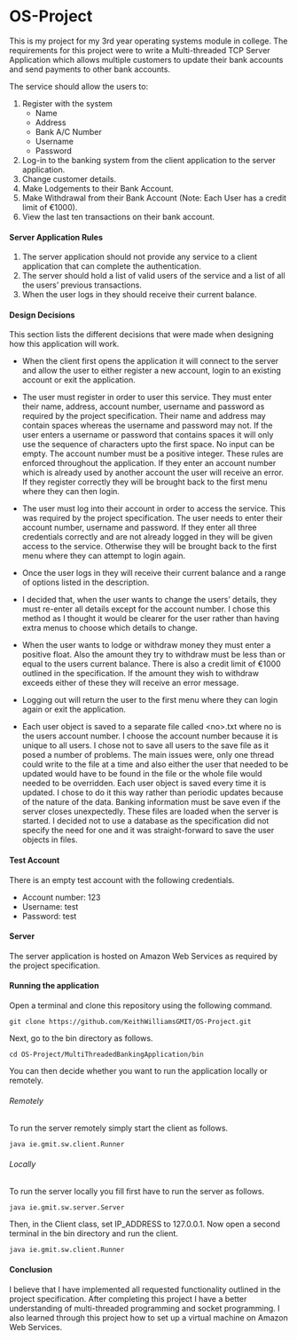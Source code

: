 # OS-Project
This is my project for my 3rd year operating systems module in college. The requirements for this project were to write a Multi-threaded TCP Server Application which allows multiple customers to update their bank accounts and send payments to other bank accounts.

The service should allow the users to:

1. Register with the system
	+ Name
	+ Address
	+ Bank A/C Number
	+ Username
	+ Password
2. Log-in to the banking system from the client application to the server application.
3. Change customer details.
4. Make Lodgements to their Bank Account.
5. Make Withdrawal from their Bank Account (Note: Each User has a credit limit of €1000).
6. View the last ten transactions on their bank account.

#### Server Application Rules
1. The server application should not provide any service to a client application that can complete the authentication.
2. The server should hold a list of valid users of the service and a list of all the users’ previous transactions.
3. When the user logs in they should receive their current balance.

#### Design Decisions
This section lists the different decisions that were made when designing how this application will work.

+ When the client first opens the application it will connect to the server and allow the user to either register a new account, login to an existing account or exit the application.

+ The user must register in order to user this service. They must enter their name, address, account number, username and password as required by the project specification. Their name and address may contain spaces whereas the username and password may not. If the user enters a username or password that contains spaces it will only use the sequence of characters upto the first space. No input can be empty. The account number must be a positive integer. These rules are enforced throughout the application. If they enter an account number which is already used by another account the user will receive an error. If they register correctly they will be brought back to the first menu where they can then login.

+ The user must log into their account in order to access the service. This was required by the project specification. The user needs to enter their account number, username and password. If they enter all three credentials correctly and are not already logged in they will be given access to the service. Otherwise they will be brought back to the first menu where they can attempt to login again.

+ Once the user logs in they will receive their current balance and a range of options listed in the description.

+ I decided that, when the user wants to change the users’ details, they must re-enter all details except for the account number. I chose this method as I thought it would be clearer for the user rather than having extra menus to choose which details to change.

+ When the user wants to lodge or withdraw money they must enter a positive float. Also the amount they try to withdraw must be less than or equal to the users current balance. There is also a credit limit of €1000 outlined in the specification. If the amount they wish to withdraw exceeds either of these they will receive an error message.

+ Logging out will return the user to the first menu where they can login again or exit the application.

+ Each user object is saved to a separate file called &lt;no&gt;.txt where no is the users account number. I choose the account number because it is unique to all users. I chose not to save all users to the save file as it posed a number of problems. The main issues were, only one thread could write to the file at a time and also either the user that needed to be updated would have to be found in the file or the whole file would needed to be overridden. Each user object is saved every time it is updated. I chose to do it this way rather than periodic updates because of the nature of the data. Banking information must be save even if the server closes unexpectedly. These files are loaded when the server is started. I decided not to use a database as the specification did not specify the need for one and it was straight-forward to save the user objects in files.

#### Test Account
There is an empty test account with the following credentials.

+ Account number: 123
+ Username: test
+ Password: test

#### Server
The server application is hosted on Amazon Web Services as required by the project specification.

#### Running the application
Open a terminal and clone this repository using the following command.
```
git clone https://github.com/KeithWilliamsGMIT/OS-Project.git
```

Next, go to the bin directory as follows.
```
cd OS-Project/MultiThreadedBankingApplication/bin
```

You can then decide whether you want to run the application locally or remotely.

###### Remotely
To run the server remotely simply start the client as follows.
```
java ie.gmit.sw.client.Runner
```

###### Locally
To run the server locally you fill first have to run the server as follows.
```
java ie.gmit.sw.server.Server
```

Then, in the Client class, set IP_ADDRESS to 127.0.0.1. Now open a second terminal in the bin directory and run the client.
```
java ie.gmit.sw.client.Runner
```

#### Conclusion
I believe that I have implemented all requested functionality outlined in the project specification. After completing this project I have a better understanding of multi-threaded programming and socket programming. I also learned through this project how to set up a virtual machine on Amazon Web Services.
